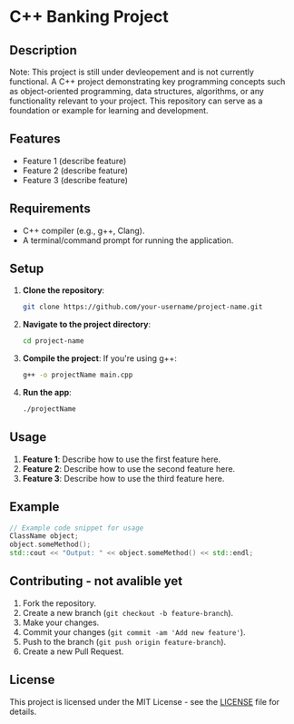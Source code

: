 # C++ Banking Project

## Description
Note: This project is still under devleopement and is not currently functional.
A C++ project demonstrating key programming concepts such as object-oriented programming, data structures, algorithms, or any functionality relevant to your project. This repository can serve as a foundation or example for learning and development.

## Features
- Feature 1 (describe feature)
- Feature 2 (describe feature)
- Feature 3 (describe feature)

## Requirements
- C++ compiler (e.g., g++, Clang).
- A terminal/command prompt for running the application.

## Setup

1. **Clone the repository**:
   ```bash
   git clone https://github.com/your-username/project-name.git
   ```

2. **Navigate to the project directory**:
   ```bash
   cd project-name
   ```

3. **Compile the project**:
   If you're using g++:
   ```bash
   g++ -o projectName main.cpp
   ```

4. **Run the app**:
   ```bash
   ./projectName
   ```

## Usage

1. **Feature 1**: Describe how to use the first feature here.
2. **Feature 2**: Describe how to use the second feature here.
3. **Feature 3**: Describe how to use the third feature here.

## Example

```cpp
// Example code snippet for usage
ClassName object;
object.someMethod();
std::cout << "Output: " << object.someMethod() << std::endl;
```

## Contributing - not avalible yet

1. Fork the repository.
2. Create a new branch (`git checkout -b feature-branch`).
3. Make your changes.
4. Commit your changes (`git commit -am 'Add new feature'`).
5. Push to the branch (`git push origin feature-branch`).
6. Create a new Pull Request.

## License

This project is licensed under the MIT License - see the [LICENSE](LICENSE) file for details.
```